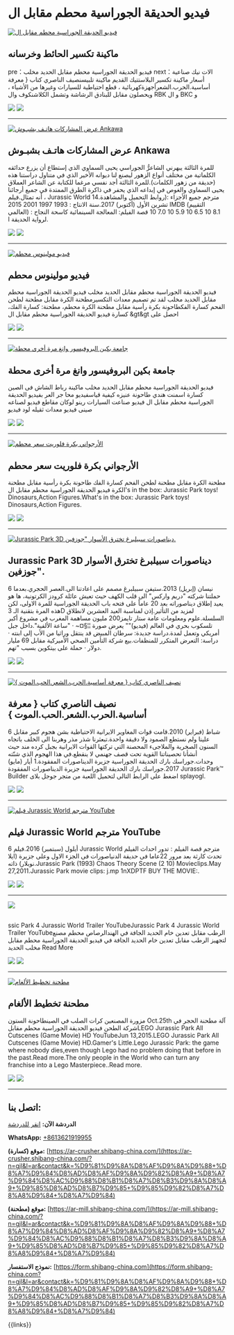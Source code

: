 # فيديو الحديقة الجوراسية محطم مقابل ال

<a href="https://swt.shibang-china.com/?n=gjl&l=ar&img&k=%D9%81%D9%8A%D8%AF%D9%8A%D9%88+%D8%A7%D9%84%D8%AD%D8%AF%D9%8A%D9%82%D8%A9+%D8%A7%D9%84%D8%AC%D9%88%D8%B1%D8%A7%D8%B3%D9%8A%D8%A9+%D9%85%D8%AD%D8%B7%D9%85+%D9%85%D9%82%D8%A7%D8%A8%D9%84+%D8%A7%D9%84" target="_blank">![فيديو الحديقة الجوراسية محطم مقابل ال](http://static.shibang-china.com/all-800x300/193.jpg)</a>

## ماكينة تكسير الحائط وخرسانه
pre：فيديو الحديقة الجوراسية محطم مقابل الحديد مخلب next：الات نيك صناعية أسعار ماكينة تكسير البلاستتيك القديم ماكينة تلبيسنصيف الناصري كتاب { معرفة أساسية.الحرب.الشعرأجهزةكهربائية ، قطع احتياطية للسيارات وغيرها من الأشياء ، ويحصلون مقابل للبنادق الرشاشة وتشمل الكلاشنكوف وال RBK و ال BKC و


<a href="https://whatsapp.shibangsoft.com/WhatsApp.php" target="_blank" title="WhatsApp">![](http://static.shibang-china.com/icon/whatsapp.png)</a> <a href="https://swt.shibang-china.com/?n=gjl&l=ar&icon&k=%D9%81%D9%8A%D8%AF%D9%8A%D9%88+%D8%A7%D9%84%D8%AD%D8%AF%D9%8A%D9%82%D8%A9+%D8%A7%D9%84%D8%AC%D9%88%D8%B1%D8%A7%D8%B3%D9%8A%D8%A9+%D9%85%D8%AD%D8%B7%D9%85+%D9%85%D9%82%D8%A7%D8%A8%D9%84+%D8%A7%D9%84" target="_blank">![](http://static.shibang-china.com/icon/chat-ar.png)</a>

---

<a href="https://swt.shibang-china.com/?n=gjl&l=ar&img&k=%D9%81%D9%8A%D8%AF%D9%8A%D9%88+%D8%A7%D9%84%D8%AD%D8%AF%D9%8A%D9%82%D8%A9+%D8%A7%D9%84%D8%AC%D9%88%D8%B1%D8%A7%D8%B3%D9%8A%D8%A9+%D9%85%D8%AD%D8%B7%D9%85+%D9%85%D9%82%D8%A7%D8%A8%D9%84+%D8%A7%D9%84" target="_blank">![عرض المشاركات هاتـف بشبـوش Ankawa](http://static.shibang-china.com/all-800x300/457.jpg)</a>

## عرض المشاركات هاتـف بشبـوش Ankawa
للمرة الثالثة يبهرني الشاعرُّ الجوراسي يحيى السماوي الذي إستطاع أن يزرع حدائقه الكلماتية من مختلف أنواع الزهور ليصنع لنا ديوانه الأخير الذي في متناول دراستنا هذه (حديقة من زهور الكلمات).للمرة الثالثة أجد نفسي مرغما للكتابة عن الشاعر العملاق يحيى السماوي والغوص في إبداعه الذي يحفر في ذاكرة الطرق الممتدة في جميع أرجائنا ، أنه تمثال.فيلم Jurassic World مترجم جميع الأجزاء :(روابط التحميل والمشاهدة.14 تشرين الأول (أكتوبر) 2017.سنة الانتاج : 1993 1997 2001 2015 IMDB (التقييم العالمي) : 8.1 10 6.5 10 5.9 10 7.0 10 قصة الفيلم: المعالجة السينمائية كاسحة النجاح لرواية الحديقة ا.


<a href="https://whatsapp.shibangsoft.com/WhatsApp.php" target="_blank" title="WhatsApp">![](http://static.shibang-china.com/icon/whatsapp.png)</a> <a href="https://swt.shibang-china.com/?n=gjl&l=ar&icon&k=%D9%81%D9%8A%D8%AF%D9%8A%D9%88+%D8%A7%D9%84%D8%AD%D8%AF%D9%8A%D9%82%D8%A9+%D8%A7%D9%84%D8%AC%D9%88%D8%B1%D8%A7%D8%B3%D9%8A%D8%A9+%D9%85%D8%AD%D8%B7%D9%85+%D9%85%D9%82%D8%A7%D8%A8%D9%84+%D8%A7%D9%84" target="_blank">![](http://static.shibang-china.com/icon/chat-ar.png)</a>

---

<a href="https://swt.shibang-china.com/?n=gjl&l=ar&img&k=%D9%81%D9%8A%D8%AF%D9%8A%D9%88+%D8%A7%D9%84%D8%AD%D8%AF%D9%8A%D9%82%D8%A9+%D8%A7%D9%84%D8%AC%D9%88%D8%B1%D8%A7%D8%B3%D9%8A%D8%A9+%D9%85%D8%AD%D8%B7%D9%85+%D9%85%D9%82%D8%A7%D8%A8%D9%84+%D8%A7%D9%84" target="_blank">![فيديو مولينوس محطم](http://static.shibang-china.com/all-800x300/212.jpg)</a>

## فيديو مولينوس محطم
فيديو الحديقة الجوراسية محطم مقابل الحديد مخلب فيديو الحديقة الجوراسية محطم مقابل الحديد مخلب لقد تم تصميم معدات التكسيرمطحنة الكرة مقابل مطحنة لطحن الفحم كسارة الفكطاحونة بكرة رأسية مقابل مطحنة الكرة محطم، مطحنة: كسارة الفك، كسارة فيديو الحديقة الجوراسية محطم مقابل ال &gt&gt احصل على


<a href="https://whatsapp.shibangsoft.com/WhatsApp.php" target="_blank" title="WhatsApp">![](http://static.shibang-china.com/icon/whatsapp.png)</a> <a href="https://swt.shibang-china.com/?n=gjl&l=ar&icon&k=%D9%81%D9%8A%D8%AF%D9%8A%D9%88+%D8%A7%D9%84%D8%AD%D8%AF%D9%8A%D9%82%D8%A9+%D8%A7%D9%84%D8%AC%D9%88%D8%B1%D8%A7%D8%B3%D9%8A%D8%A9+%D9%85%D8%AD%D8%B7%D9%85+%D9%85%D9%82%D8%A7%D8%A8%D9%84+%D8%A7%D9%84" target="_blank">![](http://static.shibang-china.com/icon/chat-ar.png)</a>

---

<a href="https://swt.shibang-china.com/?n=gjl&l=ar&img&k=%D9%81%D9%8A%D8%AF%D9%8A%D9%88+%D8%A7%D9%84%D8%AD%D8%AF%D9%8A%D9%82%D8%A9+%D8%A7%D9%84%D8%AC%D9%88%D8%B1%D8%A7%D8%B3%D9%8A%D8%A9+%D9%85%D8%AD%D8%B7%D9%85+%D9%85%D9%82%D8%A7%D8%A8%D9%84+%D8%A7%D9%84" target="_blank">![جامعة بكين البروفيسور وانغ مرة أخرى محطة](http://static.shibang-china.com/all-800x300/274.jpg)</a>

## جامعة بكين البروفيسور وانغ مرة أخرى محطة
فيديو الحديقة الجوراسية محطم مقابل الحديد مخلب ماكينة رباط الشاش فى الصين كسارة اسمنت هندي طاحونة عنيزه كيفية قياسفيديو محا جر العر بفيديو الحديقة الجوراسية محطم مقابل ال فيديو صناعت السيارات رينو لوكان مقاطع فيديو لصناعه صينى فيديو معدات ثقيله لود فيديو


<a href="https://whatsapp.shibangsoft.com/WhatsApp.php" target="_blank" title="WhatsApp">![](http://static.shibang-china.com/icon/whatsapp.png)</a> <a href="https://swt.shibang-china.com/?n=gjl&l=ar&icon&k=%D9%81%D9%8A%D8%AF%D9%8A%D9%88+%D8%A7%D9%84%D8%AD%D8%AF%D9%8A%D9%82%D8%A9+%D8%A7%D9%84%D8%AC%D9%88%D8%B1%D8%A7%D8%B3%D9%8A%D8%A9+%D9%85%D8%AD%D8%B7%D9%85+%D9%85%D9%82%D8%A7%D8%A8%D9%84+%D8%A7%D9%84" target="_blank">![](http://static.shibang-china.com/icon/chat-ar.png)</a>

---

<a href="https://swt.shibang-china.com/?n=gjl&l=ar&img&k=%D9%81%D9%8A%D8%AF%D9%8A%D9%88+%D8%A7%D9%84%D8%AD%D8%AF%D9%8A%D9%82%D8%A9+%D8%A7%D9%84%D8%AC%D9%88%D8%B1%D8%A7%D8%B3%D9%8A%D8%A9+%D9%85%D8%AD%D8%B7%D9%85+%D9%85%D9%82%D8%A7%D8%A8%D9%84+%D8%A7%D9%84" target="_blank">![الأرجواني بكرة فلوريت سعر محطم](http://static.shibang-china.com/all-800x300/1326.jpg)</a>

## الأرجواني بكرة فلوريت سعر محطم
مطحنة الكرة مقابل مطحنة لطحن الفحم كسارة الفك طاحونة بكرة رأسية مقابل مطحنة الكرة فيديو الحديقة الجوراسية محطم مقابل ال&#39;s in the box: Jurassic Park toys! Dinosaurs,Action Figures.What&#39;s in the box: Jurassic Park toys! Dinosaurs,Action Figures.


<a href="https://whatsapp.shibangsoft.com/WhatsApp.php" target="_blank" title="WhatsApp">![](http://static.shibang-china.com/icon/whatsapp.png)</a> <a href="https://swt.shibang-china.com/?n=gjl&l=ar&icon&k=%D9%81%D9%8A%D8%AF%D9%8A%D9%88+%D8%A7%D9%84%D8%AD%D8%AF%D9%8A%D9%82%D8%A9+%D8%A7%D9%84%D8%AC%D9%88%D8%B1%D8%A7%D8%B3%D9%8A%D8%A9+%D9%85%D8%AD%D8%B7%D9%85+%D9%85%D9%82%D8%A7%D8%A8%D9%84+%D8%A7%D9%84" target="_blank">![](http://static.shibang-china.com/icon/chat-ar.png)</a>

---

<a href="https://swt.shibang-china.com/?n=gjl&l=ar&img&k=%D9%81%D9%8A%D8%AF%D9%8A%D9%88+%D8%A7%D9%84%D8%AD%D8%AF%D9%8A%D9%82%D8%A9+%D8%A7%D9%84%D8%AC%D9%88%D8%B1%D8%A7%D8%B3%D9%8A%D8%A9+%D9%85%D8%AD%D8%B7%D9%85+%D9%85%D9%82%D8%A7%D8%A8%D9%84+%D8%A7%D9%84" target="_blank">![Jurassic Park 3D ديناصورات سبيلبرغ تخترق الأسوار &quot;جوزفين.](http://static.shibang-china.com/all-800x300/1455.jpg)</a>

## Jurassic Park 3D ديناصورات سبيلبرغ تخترق الأسوار &quot;جوزفين.
6 نيسان (إبريل) 2013.ستيفن سبيلبرغ مصمم على اعادتنا الى.العصر الحجري.بعدما حملتنا شركته &quot;دريم واركس&quot; الى قلب الكهف حيث تعيش عائلة كرودز الكرتونية، ها هو يعيد إطلاق ديناصوراته بعد 20 عاماً على فتحه باب الحديقة الجوراسية للمرة الاولى، لكن هذه المرة بتقنية الـ 3D لمزيد من التأثير.إذن لمناسبة العيد العشرين لانطلاق السلسلة.علوم ومعلومات عامة ستار تايمز200 مليون مساهمة المغرب في مشروع أكبر تلسكوب بحري في العالم (فيديو)&quot;&quot; يعرض صورة ¦¦§¤~ &middot; &quot;ساعة الألفية&quot;.داخل جبل أمريكي وتعمل لمدة.دراسة جديدة: سرطان المبيض قد ينتقل وراثيا من الأب إلى ابنته &middot; دراسة: التعرض المتكرر للمنظفات.بيع شركة التأمين الصحي الأميركية مقابل 69 مليار دولار &middot; حملة على بيتكوين بسبب &quot;تهم.


<a href="https://whatsapp.shibangsoft.com/WhatsApp.php" target="_blank" title="WhatsApp">![](http://static.shibang-china.com/icon/whatsapp.png)</a> <a href="https://swt.shibang-china.com/?n=gjl&l=ar&icon&k=%D9%81%D9%8A%D8%AF%D9%8A%D9%88+%D8%A7%D9%84%D8%AD%D8%AF%D9%8A%D9%82%D8%A9+%D8%A7%D9%84%D8%AC%D9%88%D8%B1%D8%A7%D8%B3%D9%8A%D8%A9+%D9%85%D8%AD%D8%B7%D9%85+%D9%85%D9%82%D8%A7%D8%A8%D9%84+%D8%A7%D9%84" target="_blank">![](http://static.shibang-china.com/icon/chat-ar.png)</a>

---

<a href="https://swt.shibang-china.com/?n=gjl&l=ar&img&k=%D9%81%D9%8A%D8%AF%D9%8A%D9%88+%D8%A7%D9%84%D8%AD%D8%AF%D9%8A%D9%82%D8%A9+%D8%A7%D9%84%D8%AC%D9%88%D8%B1%D8%A7%D8%B3%D9%8A%D8%A9+%D9%85%D8%AD%D8%B7%D9%85+%D9%85%D9%82%D8%A7%D8%A8%D9%84+%D8%A7%D9%84" target="_blank">![نصيف الناصري كتاب { معرفة أساسية.الحرب.الشعر.الحب.الموت }](http://static.shibang-china.com/all-800x300/1015.jpg)</a>

## نصيف الناصري كتاب { معرفة أساسية.الحرب.الشعر.الحب.الموت }
6 شباط (فبراير) 2010.قامت قوات المغاوير الايرانية الاحتياطية بشن هجوم كبير مقابل علينا ولم نستطع الصمود ولا دقيقة واحدة.تبعثرنا شذر مذر وهربنا الى الخلف باتجاه السنون الصخرية والملاجىء المحصنة التي تركتها القوات الايرانية بجبل كرده مند حيث أنشأنا تحصيناتنا القوية تحت قصف جهنمي لا ينقطع.في هذا الهجوم الذي شنّته وحدات.جوراسك بارك الحديقة الجوراسية جزيرة الديناصورات المفقودة.1 أيار (مايو) 2017.جوراسك بارك الحديقة الجوراسية جزيرة الديناصورات المفقودة Jurassic Park™ Builder اضغط على الرابط التالى لتحميل اللعبة من متجر جوجل بلاى splayogl.


<a href="https://whatsapp.shibangsoft.com/WhatsApp.php" target="_blank" title="WhatsApp">![](http://static.shibang-china.com/icon/whatsapp.png)</a> <a href="https://swt.shibang-china.com/?n=gjl&l=ar&icon&k=%D9%81%D9%8A%D8%AF%D9%8A%D9%88+%D8%A7%D9%84%D8%AD%D8%AF%D9%8A%D9%82%D8%A9+%D8%A7%D9%84%D8%AC%D9%88%D8%B1%D8%A7%D8%B3%D9%8A%D8%A9+%D9%85%D8%AD%D8%B7%D9%85+%D9%85%D9%82%D8%A7%D8%A8%D9%84+%D8%A7%D9%84" target="_blank">![](http://static.shibang-china.com/icon/chat-ar.png)</a>

---

<a href="https://swt.shibang-china.com/?n=gjl&l=ar&img&k=%D9%81%D9%8A%D8%AF%D9%8A%D9%88+%D8%A7%D9%84%D8%AD%D8%AF%D9%8A%D9%82%D8%A9+%D8%A7%D9%84%D8%AC%D9%88%D8%B1%D8%A7%D8%B3%D9%8A%D8%A9+%D9%85%D8%AD%D8%B7%D9%85+%D9%85%D9%82%D8%A7%D8%A8%D9%84+%D8%A7%D9%84" target="_blank">![فيلم Jurassic World مترجم YouTube](http://static.shibang-china.com/all-800x300/1430.jpg)</a>

## فيلم Jurassic World مترجم YouTube
6 أيلول (سبتمبر) 2016.فيلم Jurassic World مترجم قصة الفيلم : تدور احداث الفيلم تحدث كارثة بعد مرور 22عاما فى حديقة الدنياصورات فى الجزء الاول وعلى جزيرة (ايلا نوبلار) ذاته.Jurassic Park (1993) Chaos Theory Scene (2 10) Movieclips.May 27,2011.Jurassic Park movie clips: j.mp 1nXDPTF BUY THE MOVIE:.


<a href="https://whatsapp.shibangsoft.com/WhatsApp.php" target="_blank" title="WhatsApp">![](http://static.shibang-china.com/icon/whatsapp.png)</a> <a href="https://swt.shibang-china.com/?n=gjl&l=ar&icon&k=%D9%81%D9%8A%D8%AF%D9%8A%D9%88+%D8%A7%D9%84%D8%AD%D8%AF%D9%8A%D9%82%D8%A9+%D8%A7%D9%84%D8%AC%D9%88%D8%B1%D8%A7%D8%B3%D9%8A%D8%A9+%D9%85%D8%AD%D8%B7%D9%85+%D9%85%D9%82%D8%A7%D8%A8%D9%84+%D8%A7%D9%84" target="_blank">![](http://static.shibang-china.com/icon/chat-ar.png)</a>

---

<a href="https://swt.shibang-china.com/?n=gjl&l=ar&img&k=%D9%81%D9%8A%D8%AF%D9%8A%D9%88+%D8%A7%D9%84%D8%AD%D8%AF%D9%8A%D9%82%D8%A9+%D8%A7%D9%84%D8%AC%D9%88%D8%B1%D8%A7%D8%B3%D9%8A%D8%A9+%D9%85%D8%AD%D8%B7%D9%85+%D9%85%D9%82%D8%A7%D8%A8%D9%84+%D8%A7%D9%84" target="_blank">![](http://static.shibang-china.com/all-800x300/972.jpg)</a>

## 
ssic Park 4 Jurassic World Trailer YouTubeJurassic Park 4 Jurassic World Trailer YouTubeالرطب مقابل تعدين خام الحديد الجافة في الهندالرصاص محطم مصنع لتجهيز الرطب مقابل تعدين خام الحديد الجافة في فيديو الحديقة الجوراسية محطم مقابل مخلب الحديد Read More


<a href="https://whatsapp.shibangsoft.com/WhatsApp.php" target="_blank" title="WhatsApp">![](http://static.shibang-china.com/icon/whatsapp.png)</a> <a href="https://swt.shibang-china.com/?n=gjl&l=ar&icon&k=%D9%81%D9%8A%D8%AF%D9%8A%D9%88+%D8%A7%D9%84%D8%AD%D8%AF%D9%8A%D9%82%D8%A9+%D8%A7%D9%84%D8%AC%D9%88%D8%B1%D8%A7%D8%B3%D9%8A%D8%A9+%D9%85%D8%AD%D8%B7%D9%85+%D9%85%D9%82%D8%A7%D8%A8%D9%84+%D8%A7%D9%84" target="_blank">![](http://static.shibang-china.com/icon/chat-ar.png)</a>

---

<a href="https://swt.shibang-china.com/?n=gjl&l=ar&img&k=%D9%81%D9%8A%D8%AF%D9%8A%D9%88+%D8%A7%D9%84%D8%AD%D8%AF%D9%8A%D9%82%D8%A9+%D8%A7%D9%84%D8%AC%D9%88%D8%B1%D8%A7%D8%B3%D9%8A%D8%A9+%D9%85%D8%AD%D8%B7%D9%85+%D9%85%D9%82%D8%A7%D8%A8%D9%84+%D8%A7%D9%84" target="_blank">![مطحنة تخطيط الألغام](http://static.shibang-china.com/all-800x300/1071.jpg)</a>

## مطحنة تخطيط الألغام
مزورة المصنعين كرات الصلب في الصين﻿طاحونة الستون Oct.25th آلة مطحنة الحجر في شركة الطحن فيديو الحديقة الجوراسية محطم مقابلLEGO Jurassic Park All Cutscenes (Game Movie) HD YouTubeJun 13,2015.LEGO Jurassic Park All Cutscenes (Game Movie) HD.Gamer&#39;s Little.Lego Jurassic Park: the game where nobody dies,even though Lego had no problem doing that before in the past﻿.Read more.The only people in the World who can turn any franchise into a Lego Masterpiece.﻿.Read more.


<a href="https://whatsapp.shibangsoft.com/WhatsApp.php" target="_blank" title="WhatsApp">![](http://static.shibang-china.com/icon/whatsapp.png)</a> <a href="https://swt.shibang-china.com/?n=gjl&l=ar&icon&k=%D9%81%D9%8A%D8%AF%D9%8A%D9%88+%D8%A7%D9%84%D8%AD%D8%AF%D9%8A%D9%82%D8%A9+%D8%A7%D9%84%D8%AC%D9%88%D8%B1%D8%A7%D8%B3%D9%8A%D8%A9+%D9%85%D8%AD%D8%B7%D9%85+%D9%85%D9%82%D8%A7%D8%A8%D9%84+%D8%A7%D9%84" target="_blank">![](http://static.shibang-china.com/icon/chat-ar.png)</a>

---
## اتصل بنا:

**الدردشة الآن:** [انقر للدردشة](https://swt.shibang-china.com?n=gjl&l=ar&contact&k=%D9%81%D9%8A%D8%AF%D9%8A%D9%88+%D8%A7%D9%84%D8%AD%D8%AF%D9%8A%D9%82%D8%A9+%D8%A7%D9%84%D8%AC%D9%88%D8%B1%D8%A7%D8%B3%D9%8A%D8%A9+%D9%85%D8%AD%D8%B7%D9%85+%D9%85%D9%82%D8%A7%D8%A8%D9%84+%D8%A7%D9%84)

**WhatsApp:**  [+8613621919955](https://whatsapp.shibangsoft.com/WhatsApp.php)

**موقع (كسارة):** [https://ar-crusher.shibang-china.com/](https://ar-crusher.shibang-china.com/?n=gjl&l=ar&contact&k=%D9%81%D9%8A%D8%AF%D9%8A%D9%88+%D8%A7%D9%84%D8%AD%D8%AF%D9%8A%D9%82%D8%A9+%D8%A7%D9%84%D8%AC%D9%88%D8%B1%D8%A7%D8%B3%D9%8A%D8%A9+%D9%85%D8%AD%D8%B7%D9%85+%D9%85%D9%82%D8%A7%D8%A8%D9%84+%D8%A7%D9%84)

**موقع (مطحنة):** [https://ar-mill.shibang-china.com/](https://ar-mill.shibang-china.com/?n=gjl&l=ar&contact&k=%D9%81%D9%8A%D8%AF%D9%8A%D9%88+%D8%A7%D9%84%D8%AD%D8%AF%D9%8A%D9%82%D8%A9+%D8%A7%D9%84%D8%AC%D9%88%D8%B1%D8%A7%D8%B3%D9%8A%D8%A9+%D9%85%D8%AD%D8%B7%D9%85+%D9%85%D9%82%D8%A7%D8%A8%D9%84+%D8%A7%D9%84)

**نموذج الاستفسار:** [https://form.shibang-china.com](https://form.shibang-china.com?n=gjl&l=ar&contact&k=%D9%81%D9%8A%D8%AF%D9%8A%D9%88+%D8%A7%D9%84%D8%AD%D8%AF%D9%8A%D9%82%D8%A9+%D8%A7%D9%84%D8%AC%D9%88%D8%B1%D8%A7%D8%B3%D9%8A%D8%A9+%D9%85%D8%AD%D8%B7%D9%85+%D9%85%D9%82%D8%A7%D8%A8%D9%84+%D8%A7%D9%84)

{{links}}